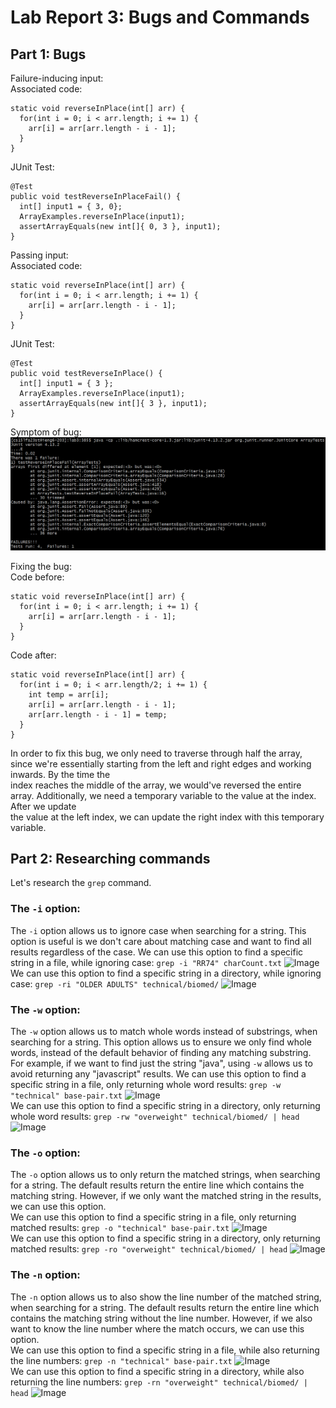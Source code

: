 # Lab Report 3: Bugs and Commands

## Part 1: Bugs

Failure-inducing input:  
Associated code:  
```
static void reverseInPlace(int[] arr) {
  for(int i = 0; i < arr.length; i += 1) {
    arr[i] = arr[arr.length - i - 1];
  }
}
```
JUnit Test:  
```
@Test
public void testReverseInPlaceFail() {
  int[] input1 = { 3, 0};
  ArrayExamples.reverseInPlace(input1);
  assertArrayEquals(new int[]{ 0, 3 }, input1);
}
```

Passing input:  
Associated code:  
```
static void reverseInPlace(int[] arr) {
  for(int i = 0; i < arr.length; i += 1) {
    arr[i] = arr[arr.length - i - 1];
  }
}
```
JUnit Test:  
```
@Test
public void testReverseInPlace() {
  int[] input1 = { 3 };
  ArrayExamples.reverseInPlace(input1);
  assertArrayEquals(new int[]{ 3 }, input1);
}
```

Symptom of bug:
![Image](./report3/symptom.png)  

Fixing the bug:  
Code before:
```
static void reverseInPlace(int[] arr) {
  for(int i = 0; i < arr.length; i += 1) {
    arr[i] = arr[arr.length - i - 1];
  }
}
```
Code after:
```
static void reverseInPlace(int[] arr) {
  for(int i = 0; i < arr.length/2; i += 1) {
    int temp = arr[i];
    arr[i] = arr[arr.length - i - 1];
    arr[arr.length - i - 1] = temp;
  }
}
```

In order to fix this bug, we only need to traverse through half the array, since we're essentially starting from the left and right edges and working inwards. By the time the  
index reaches the middle of the array, we would've reversed the entire array. Additionally, we need a temporary variable to the value at the index. After we update  
the value at the left index, we can update the right index with this temporary variable.


## Part 2: Researching commands
Let's research the `grep` command.  

### The `-i` option:
The `-i` option allows us to ignore case when searching for a string. This option is useful is we don't care about matching case and want to find all results regardless of the case. 
We can use this option to find a specific string in a file, while ignoring case:
```grep -i "RR74" charCount.txt```
![Image](./report3/iFile.png)   
We can use this option to find a specific string in a directory, while ignoring case:
```grep -ri "OLDER ADULTS" technical/biomed/```
![Image](./report3/iDir.png)   

### The `-w` option:
The `-w` option allows us to match whole words instead of substrings, when searching for a string. This option allows us to ensure we only find whole words, instead of the default behavior of finding any matching substring. For example, if we want to find just the string "java", using `-w` allows us to avoid returning any "javascript" results. 
We can use this option to find a specific string in a file, only returning whole word results:
```grep -w "technical" base-pair.txt```
![Image](./report3/wFile.png)   
We can use this option to find a specific string in a directory, only returning whole word results:
```grep -rw "overweight" technical/biomed/ | head```
![Image](./report3/wDir.png)

### The `-o` option:
The `-o` option allows us to only return the matched strings, when searching for a string. The default results return the entire line which contains the matching string. However, if we only want the matched string in the results, we can use this option.  
We can use this option to find a specific string in a file, only returning matched results:
```grep -o "technical" base-pair.txt```
![Image](./report3/oFile.png)   
We can use this option to find a specific string in a directory, only returning matched results:
```grep -ro "overweight" technical/biomed/ | head```
![Image](./report3/oDir.png)

### The `-n` option:
The `-n` option allows us to also show the line number of the matched string, when searching for a string. The default results return the entire line which contains the matching string without the line number. However, if we also want to know the line number where the match occurs, we can use this option.  
We can use this option to find a specific string in a file, while also returning the line numbers:
```grep -n "technical" base-pair.txt```
![Image](./report3/nFile.png)   
We can use this option to find a specific string in a directory, while also returning the line numbers:
```grep -rn "overweight" technical/biomed/ | head```
![Image](./report3/nDir.png)
